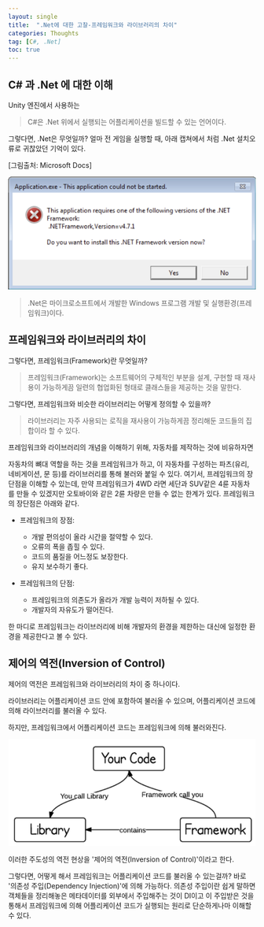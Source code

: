 ```yaml
---
layout: single
title:  ".Net에 대한 고찰-프레임워크와 라이브러리의 차이"
categories: Thoughts
tag: [C#, .Net]
toc: true
---
```


## C# 과 .Net 에 대한 이해

Unity 엔진에서 사용하는 

> C#은 .Net 위에서 실행되는 어플리케이션을 빌드할 수 있는 언어이다.



그렇다면, .Net은 무엇일까? 얼마 전 게임을 실행할 때, 아래 캡쳐에서 처럼 .Net 설치오류로 귀찮았던 기억이 있다.

[그림출처: Microsoft Docs]

![1](../images/2022-06-27-a-2/1.png)



> .Net은 마이크로소프트에서 개발한 Windows 프로그램 개발 및 실행환경(프레임워크)이다.





## 프레임워크와 라이브러리의 차이

그렇다면, 프레임워크(Framework)란 무엇일까? 



> 프레임워크(Framework)는 소프트웨어의 구체적인 부분을 설계, 구현할 때 재사용이 가능하게끔 일련의 협업화된 형태로 클래스들을 제공하는 것을 말한다.



그렇다면, 프레임워크와 비슷한 라이브러리는 어떻게 정의할 수 있을까?



> 라이브러리는 자주 사용되는 로직을 재사용이 가능하게끔 정리해둔 코드들의 집합이라 할 수 있다.



프레임워크와 라이브러리의 개념을 이해하기 위해, 자동차를 제작하는 것에 비유하자면

자동차의 뼈대 역할을 하는 것을 프레임워크가 하고, 이 자동차를 구성하는 파츠(유리, 네비게이션, 문 등)를 라이브러리를 통해 불러와 붙일 수 있다. 여기서, 프레임워크의 장단점을 이해할 수 있는데, 만약 프레임워크가 4WD 라면 세단과 SUV같은 4륜 자동차를 만들 수 있겠지만 오토바이와 같은 2륜 차량은 만들 수 없는 한계가 있다. 프레임워크의 장단점은 아래와 같다.



- 프레임워크의 장점:
  - 개발 편의성이 올라 시간을 절약할 수 있다.
  - 오류의 폭을 좁힐 수 있다.
  - 코드의 품질을 어느정도 보장한다.
  - 유지 보수하기 좋다.



- 프레임워크의 단점:
  - 프레임워크의 의존도가 올라가 개발 능력이 저하될 수 있다.
  - 개발자의 자유도가 떨어진다.



한 마디로 프레임워크는 라이브러리에 비해 개발자의 환경을 제한하는 대신에 일정한 환경을 제공한다고 볼 수 있다.





## 제어의 역전(Inversion of Control)

제어의 역전은 프레임워크와 라이브러리의 차이 중 하나이다.

라이브러리는 어플리케이션 코드 안에 포함하여 불러올 수 있으며, 어플리케이션 코드에 의해 라이브러리를 불러올 수 있다.

하지만, 프레임워크에서 어플리케이션 코드는 프레임워크에 의해 불러와진다.



![2](../images/2022-06-27-a-2/2.png)



이러한 주도성의 역전 현상을 '제어의 역전(Inversion of Control)'이라고 한다.

그렇다면, 어떻게 해서 프레임워크는 어플리케이션 코드를 불러올 수 있는걸까? 바로 '의존성 주입(Dependency Injection)'에 의해 가능하다. 의존성 주입이란 쉽게 말하면 객체들을 정리해놓은 메타데이터를 외부에서 주입해주는 것이 DI이고 이 주입받은 것을 통해서 프레임워크에 의해 어플리케이션 코드가 실행되는 원리로 단순하게나마 이해할 수 있다.



